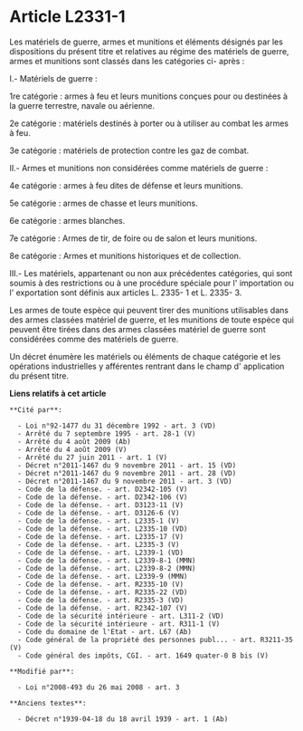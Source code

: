 # Article L2331-1

Les matériels de guerre, armes et munitions et éléments désignés par les dispositions du présent titre et relatives au régime
des matériels de guerre, armes et munitions sont classés dans les catégories ci- après : 

I.- Matériels de guerre : 

1re catégorie : armes à feu et leurs munitions conçues pour ou destinées à la guerre terrestre, navale ou aérienne. 

2e catégorie : matériels destinés à porter ou à utiliser au combat les armes à feu. 

3e catégorie : matériels de protection contre les gaz de combat. 

II.- Armes et munitions non considérées comme matériels de guerre : 

4e catégorie : armes à feu dites de défense et leurs munitions. 

5e catégorie : armes de chasse et leurs munitions. 

6e catégorie : armes blanches. 

7e catégorie : Armes de tir, de foire ou de salon et leurs munitions. 

8e catégorie : Armes et munitions historiques et de collection. 

III.- Les matériels, appartenant ou non aux précédentes catégories, qui sont soumis à des restrictions ou à une procédure
spéciale pour l' importation ou l' exportation sont définis aux articles L. 2335- 1 et L. 2335- 3. 

Les armes de toute espèce qui peuvent tirer des munitions utilisables dans des armes classées matériel de guerre, et les
munitions de toute espèce qui peuvent être tirées dans des armes classées matériel de guerre sont considérées comme des
matériels de guerre. 

Un décret énumère les matériels ou éléments de chaque catégorie et les opérations industrielles y afférentes rentrant dans le
champ d' application du présent titre.

**Liens relatifs à cet article**

	**Cité par**:

	  - Loi n°92-1477 du 31 décembre 1992 - art. 3 (VD)
	  - Arrêté du 7 septembre 1995 - art. 28-1 (V)
	  - Arrêté du 4 août 2009 (Ab)
	  - Arrêté du 4 août 2009 (V)
	  - Arrêté du 27 juin 2011 - art. 1 (V)
	  - Décret n°2011-1467 du 9 novembre 2011 - art. 15 (VD)
	  - Décret n°2011-1467 du 9 novembre 2011 - art. 28 (VD)
	  - Décret n°2011-1467 du 9 novembre 2011 - art. 3 (VD)
	  - Code de la défense. - art. D2342-105 (V)
	  - Code de la défense. - art. D2342-106 (V)
	  - Code de la défense. - art. D3123-11 (V)
	  - Code de la défense. - art. D3126-6 (V)
	  - Code de la défense. - art. L2335-1 (V)
	  - Code de la défense. - art. L2335-10 (VD)
	  - Code de la défense. - art. L2335-17 (V)
	  - Code de la défense. - art. L2335-3 (V)
	  - Code de la défense. - art. L2339-1 (VD)
	  - Code de la défense. - art. L2339-8-1 (MMN)
	  - Code de la défense. - art. L2339-8-2 (MMN)
	  - Code de la défense. - art. L2339-9 (MMN)
	  - Code de la défense. - art. R2335-10 (V)
	  - Code de la défense. - art. R2335-22 (VD)
	  - Code de la défense. - art. R2335-3 (VD)
	  - Code de la défense. - art. R2342-107 (V)
	  - Code de la sécurité intérieure - art. L311-2 (VD)
	  - Code de la sécurité intérieure - art. R311-1 (V)
	  - Code du domaine de l'Etat - art. L67 (Ab)
	  - Code général de la propriété des personnes publ... - art. R3211-35 (V)
	  - Code général des impôts, CGI. - art. 1649 quater-0 B bis (V)

	**Modifié par**:

	  - Loi n°2008-493 du 26 mai 2008 - art. 3

	**Anciens textes**:

	  - Décret n°1939-04-18 du 18 avril 1939 - art. 1 (Ab)
